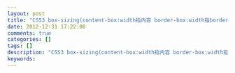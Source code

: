 ```yaml
---
layout: post
title: "CSS3 box-sizing(content-box:width指内容 border-box:width指border+padding+content)"
date: 2012-12-31 17:22:00 
comments: true
categories: []
tags: []
description: "CSS3 box-sizing(content-box:width指内容 border-box:width指border+padding+content)"
keywords: 
---
```



 
  
   
   
  
 
 
  
  
 
 
  
  
 
 
  
  
 


